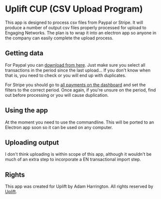 # Uplift CUP (CSV Upload Program)

This app is designed to process csv files from Paypal or Stripe.
It will produce a number of output csv files properly processed for upload to Engaging Networks.
The plan is to wrap it into an electron app so anyone in the company can easily complete the upload process.

## Getting data

For Paypal you can [download from here](https://history.paypal.com/cgi-bin/webscr?cmd=_history-download).
Just make sure you select all transactions in the period since the last upload... If you don't know when that is, you 
need to check or you will end up with duplicates.

For Stripe you should go to [all payments on the dashboard](https://dashboard.stripe.com/payments) and set the filters
to the correct period. Once again, if you're unsure on the period, find out before processing or you will cause 
duplication.

## Using the app

At the moment you need to use the commandline. This will be ported to an Electron app soon so it can be used on any
computer.

## Uploading output

I don't think uploading is within scope of this app, although it wouldn't be much of an extra step to incorporate 
a EN transactional import step.

## Rights

This app was created for Uplift by Adam Harrington. All rights reserved by [Uplift](https://uplift.ie). 